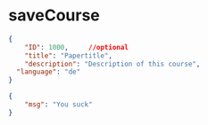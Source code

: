 # saveCourse

```json
{
    "ID": 1000,     //optional
    "title": "Papertitle",
    "description": "Description of this course",
  "language": "de"
}
```

```json
{
    "msg": "You suck"
}
```
